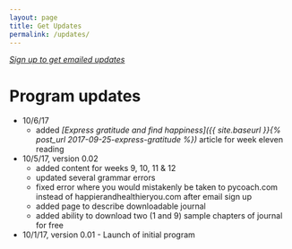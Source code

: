 ```yaml
---
layout: page
title: Get Updates
permalink: /updates/
---
```


*[Sign up to get emailed updates](http://eepurl.com/c5qLKv)*

# Program updates

* 10/6/17
    * added *[Express gratitude and find happiness]({{ site.baseurl }}{% post_url 2017-09-25-express-gratitude %})* article for week eleven reading 
* 10/5/17, version 0.02
    * added content for weeks 9, 10, 11 & 12
    * updated several grammar errors
    * fixed error where you would mistakenly be taken to pycoach.com instead of happierandhealthieryou.com after email sign up
    * added page to describe downloadable journal
    * added ability to download two (1 and 9) sample chapters of journal for free
* 10/1/17, version 0.01 - Launch of initial program
